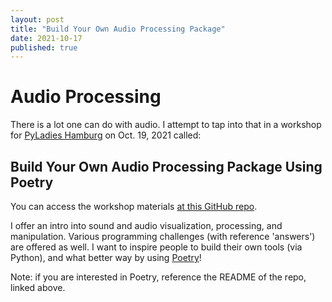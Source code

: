 ```yaml
---
layout: post
title: "Build Your Own Audio Processing Package"
date: 2021-10-17
published: true
--- 
```


# Audio Processing

There is a lot one can do with audio. I attempt to tap into that in a workshop for [PyLadies Hamburg](https://www.meetup.com/PyLadies-Hamburg/events/278588912/) on Oct. 19, 2021 called:

## Build Your Own Audio Processing Package Using Poetry

You can access the workshop materials [at this GitHub repo](https://github.com/a-n-rose/Build-Your-Own-Audio-Processing-Package-Using-Poetry).

I offer an intro into sound and audio visualization, processing, and manipulation. Various programming challenges (with reference 'answers') are offered as well. I want to inspire people to build their own tools (via Python), and what better way by using [Poetry](https://python-poetry.org/docs/)!

Note: if you are interested in Poetry, reference the README of the repo, linked above.
